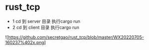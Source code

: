 # rust_tcp
* 1 cd 到 server 目录 执行cargo run
* 2 cd 到 client 目录 执行cargo run


![https://github.com/secretgao/rust_tcp/blob/master/WX20220705-160237%402x.png]
